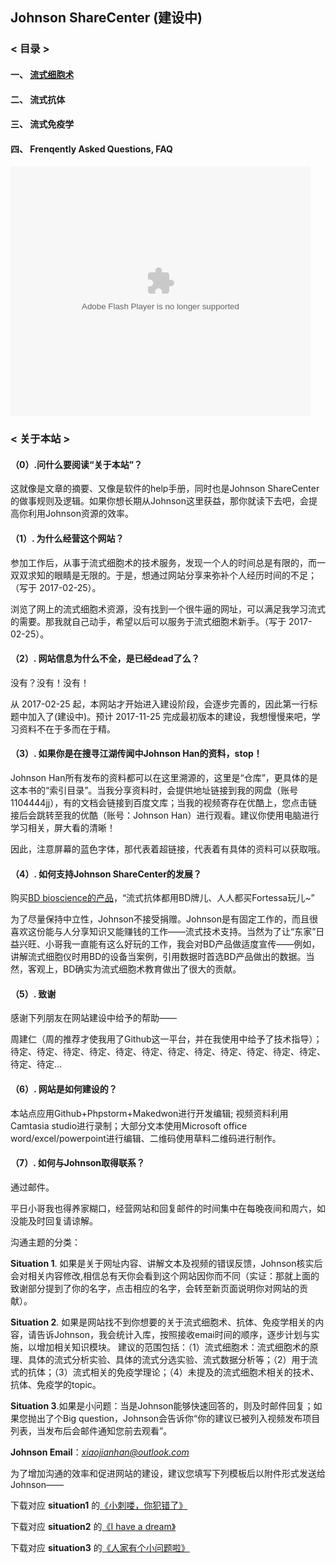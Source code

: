 ## Johnson ShareCenter (建设中)


### < 目录 >

#### 一、  [流式细胞术](./doc/flowcytometry/facscontent.md)

#### 二、  流式抗体

#### 三、  流式免疫学

#### 四、  Frenqently Asked Questions, FAQ


<embed wmode="transparent" src="https://imgcache.qq.com/tencentvideo_v1/playerv3/TPout.swf?max_age=86400&v=20161117&vid=i0557abkxqj&auto=0" allowFullScreen="true" quality="high" width="480" height="400" align="middle" allowScriptAccess="always" type="application/x-shockwave-flash" />


### < 关于本站 >

#### （0）.问什么要阅读“关于本站”？
这就像是文章的摘要、又像是软件的help手册，同时也是Johnson ShareCenter的做事规则及逻辑。如果你想长期从Johnson这里获益，那你就读下去吧，会提高你利用Johnson资源的效率。

#### （1）. 为什么经营这个网站？
参加工作后，从事于流式细胞术的技术服务，发现一个人的时间总是有限的，而一双双求知的眼睛是无限的。于是，想通过网站分享来弥补个人经历时间的不足；（写于 2017-02-25）。

浏览了网上的流式细胞术资源，没有找到一个很牛逼的网址，可以满足我学习流式的需要。那我就自己动手，希望以后可以服务于流式细胞术新手。（写于 2017-02-25）。

#### （2）. 网站信息为什么不全，是已经dead了么？
没有？没有！没有！

从 2017-02-25 起，本网站才开始进入建设阶段，会逐步完善的，因此第一行标题中加入了(建设中)。预计 2017-11-25 完成最初版本的建设，我想慢慢来吧，学习资料不在于多而在于精。

#### （3）. 如果你是在搜寻江湖传闻中Johnson Han的资料，stop！
Johnson Han所有发布的资料都可以在这里溯源的，这里是“仓库”，更具体的是这本书的“索引目录”。当我分享资料时，会提供地址链接到我的网盘（账号1104444jj），有的文档会链接到百度文库；当我的视频寄存在优酷上，您点击链接后会跳转至我的优酷（账号：Johnson Han）进行观看。建议你使用电脑进行学习相关，屏大看的清晰！

因此，注意屏幕的蓝色字体，那代表着超链接，代表着有具体的资料可以获取哦。
#### （4）. 如何支持Johnson ShareCenter的发展？
购买[BD bioscience的产品](http://www.bdbiosciences.com/cn/home)，“流式抗体都用BD牌儿、人人都买Fortessa玩儿~”

为了尽量保持中立性，Johnson不接受捐赠。Johnson是有固定工作的，而且很喜欢这份能与人分享知识又能赚钱的工作——流式技术支持。当然为了让“东家”日益兴旺、小哥我一直能有这么好玩的工作，我会对BD产品做适度宣传——例如，讲解流式细胞仪时用BD的设备当案例，引用数据时首选BD产品做出的数据。当然，客观上，BD确实为流式细胞术教育做出了很大的贡献。


#### （5）. 致谢
感谢下列朋友在网站建设中给予的帮助——

周建仁（周的推荐才使我用了Github这一平台，并在我使用中给予了技术指导）；待定、待定、待定、待定、待定、待定、待定、待定、待定、待定、待定、待定、待定、待定... 

#### （6）. 网站是如何建设的？

本站点应用Github+Phpstorm+Makedwon进行开发编辑; 视频资料利用Camtasia studio进行录制；大部分文本使用Microsoft office word/excel/powerpoint进行编辑、二维码使用草料二维码进行制作。

#### （7）. 如何与Johnson取得联系？
通过邮件。

平日小哥我也得养家糊口，经营网站和回复邮件的时间集中在每晚夜间和周六，如没能及时回复请谅解。

沟通主题的分类：


**Situation 1**. 如果是关于网址内容、讲解文本及视频的错误反馈，Johnson核实后会对相关内容修改,相信总有天你会看到这个网站因你而不同（实证：那就上面的致谢部分提到了你的名字，点击相应的名字，会转至新页面说明你对网站的贡献）。


**Situation 2**. 如果是网站找不到你想要的关于流式细胞术、抗体、免疫学相关的内容，请告诉Johnson，我会统计入库，按照接收emai时间的顺序，逐步计划与实施，以增加相关知识模块。
建议的范围包括：（1）流式细胞术：流式细胞术的原理、具体的流式分析实验、具体的流式分选实验、流式数据分析等；（2）用于流式的抗体；（3）流式相关的免疫学理论；（4）未提及的流式细胞术相关的技术、抗体、免疫学的topic。
  

**Situation 3**.如果是小问题：当是Johnson能够快速回答的，则及时邮件回复；如果您抛出了个Big question，Johnson会告诉你“你的建议已被列入视频发布项目列表，当发布后会邮件通知您前去观看”。
  
             
**Johnson Email**：*xiaojianhan@outlook.com* 

为了增加沟通的效率和促进网站的建设，建议您填写下列模板后以附件形式发送给Johnson——

下载对应 **situation1** 的[《小刺喽，你犯错了》](https://pan.baidu.com/s/1miiBXAK)

下载对应 **situation2** 的[《I have a dream》](https://pan.baidu.com/s/1jIDOhka)

下载对应 **situation3** 的[《人家有个小问题啦》](https://pan.baidu.com/s/1gftB5on)



